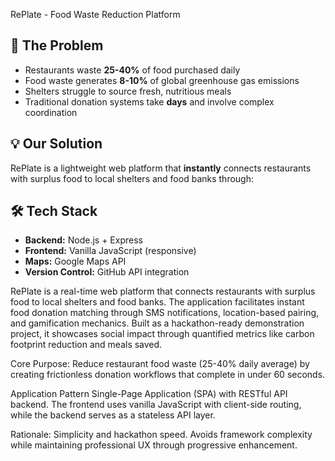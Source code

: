 RePlate - Food Waste Reduction Platform

## 🎯 The Problem

- Restaurants waste **25-40%** of food purchased daily
- Food waste generates **8-10%** of global greenhouse gas emissions  
- Shelters struggle to source fresh, nutritious meals
- Traditional donation systems take **days** and involve complex coordination

## 💡 Our Solution

RePlate is a lightweight web platform that **instantly** connects restaurants with surplus food to local shelters and food banks through:


## 🛠️ Tech Stack

- **Backend:** Node.js + Express
- **Frontend:** Vanilla JavaScript (responsive)
- **Maps:** Google Maps API
- **Version Control:** GitHub API integration

RePlate is a real-time web platform that connects restaurants with surplus food to local shelters and food banks. The application facilitates instant food donation matching through SMS notifications, location-based pairing, and gamification mechanics. Built as a hackathon-ready demonstration project, it showcases social impact through quantified metrics like carbon footprint reduction and meals saved.

Core Purpose: Reduce restaurant food waste (25-40% daily average) by creating frictionless donation workflows that complete in under 60 seconds.

Application Pattern
Single-Page Application (SPA) with RESTful API backend. The frontend uses vanilla JavaScript with client-side routing, while the backend serves as a stateless API layer.

Rationale: Simplicity and hackathon speed. Avoids framework complexity while maintaining professional UX through progressive enhancement.

